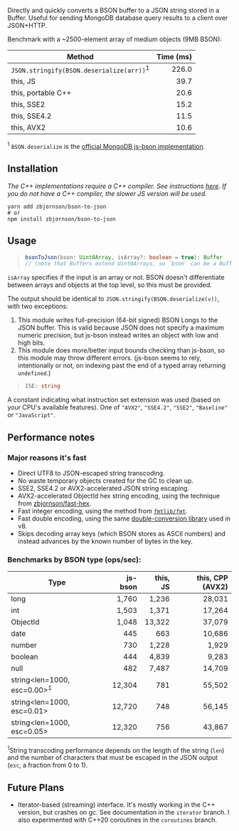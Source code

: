 Directly and quickly converts a BSON buffer to a JSON string stored in a Buffer.
Useful for sending MongoDB database query results to a client over JSON+HTTP.

Benchmark with a ~2500-element array of medium objects (9MB BSON):

| Method | Time (ms) |
| ------ | --------: |
| `JSON.stringify(BSON.deserialize(arr))`<sup>1</sup> | 226.0 |
| this, JS | 39.7 |
| this, portable C++ | 20.6 |
| this, SSE2 | 15.2 |
| this, SSE4.2 | 11.5 |
| this, AVX2 | 10.6 |

<sup>1</sup> `BSON.deserialize` is the [official MongoDB js-bson implementation](https://github.com/mongodb/js-bson).

## Installation

*The C++ implementations require a C++ compiler. See instructions [here](https://github.com/nodejs/node-gyp#on-unix). If you do not have a C++ compiler, the slower JS version will be used.*

```
yarn add zbjornson/bson-to-json
# or
npm install zbjornson/bson-to-json
```

## Usage


> ```ts
> bsonToJson(bson: Uint8Array, isArray?: boolean = true): Buffer
> // (note that Buffers extend Uint8Arrays, so `bson` can be a Buffer)
> ```

`isArray` specifies if the input is an array or not. BSON doesn't differentiate
between arrays and objects at the top level, so this must be provided.

The output should be identical to `JSON.stringify(BSON.deserialize(v))`, with
two exceptions:

1. This module writes full-precision (64-bit signed) BSON Longs to the JSON
   buffer. This is valid because JSON does not specify a maximum numeric
   precision, but js-bson instead writes an object with low and high bits.
2. This module does more/better input bounds checking than js-bson, so this
   module may throw different errors. (js-bson seems to rely, intentionally or
   not, on indexing past the end of a typed array returning `undefined`.)

> ```ts
> ISE: string
> ```

A constant indicating what instruction set extension was used (based on your
CPU's available features). One of `"AVX2"`, `"SSE4.2"`, `"SSE2"`, `"Baseline"`
or `"JavaScript"`.

## Performance notes

### Major reasons it's fast

* Direct UTF8 to JSON-escaped string transcoding.
* No waste temporary objects created for the GC to clean up.
* SSE2, SSE4.2 or AVX2-accelerated JSON string escaping.
* AVX2-accelerated ObjectId hex string encoding, using the technique from
  [zbjornson/fast-hex](https://github.com/zbjornson/fast-hex).
* Fast integer encoding, using the method from [`fmtlib/fmt`](https://github.com/fmtlib/fmt).
* Fast double encoding, using the same [double-conversion library](https://github.com/google/double-conversion)
  used in v8.
* Skips decoding array keys (which BSON stores as ASCII numbers) and instead
  advances by the known number of bytes in the key.

### Benchmarks by BSON type (ops/sec):

| Type | js-bson | this, JS | this, CPP (AVX2) |
| ---- | ---: | ---: | ---: |
| long | 1,760 | 1,236 | 28,031
| int | 1,503 | 1,371 | 17,264
| ObjectId | 1,048 | 13,322 | 37,079
| date | 445 | 663 | 10,686
| number | 730 | 1,228 | 1,929
| boolean | 444 | 4,839 | 9,283
| null | 482 | 7,487 | 14,709
| string\<len=1000, esc=0.00><sup>1</sup> | 12,304 | 781 | 55,502
| string\<len=1000, esc=0.01> | 12,720 | 748 | 56,145
| string\<len=1000, esc=0.05> | 12,320 | 756 | 43,867

<sup>1</sup>String transcoding performance depends on the length of the string
(`len`) and the number of characters that must be escaped in the JSON output
(`esc`, a fraction from 0 to 1).

## Future Plans

- Iterator-based (streaming) interface. It's mostly working in the C++ version,
  but crashes on gc. See documentation in the `iterator` branch. I also
  experimented with C++20 coroutines in the `coroutines` branch.
